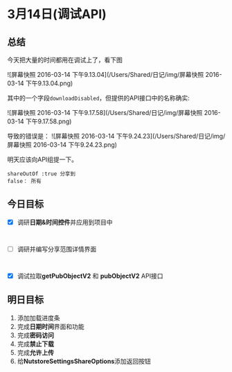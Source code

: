 # 3月14日(调试API)

## 总结

今天把大量的时间都用在调试上了，看下图

 ![屏幕快照 2016-03-14 下午9.13.04](/Users/Shared/日记/img/屏幕快照 2016-03-14 下午9.13.04.png)

其中的一个字段`downloadDisabled`，但提供的API接口中的名称确实:

 ![屏幕快照 2016-03-14 下午9.17.58](/Users/Shared/日记/img/屏幕快照 2016-03-14 下午9.17.58.png)

导致的错误是： ![屏幕快照 2016-03-14 下午9.24.23](/Users/Shared/日记/img/屏幕快照 2016-03-14 下午9.24.23.png)

明天应该向API组提一下。



```
shareOutOf :true 分享到 
false： 所有
```



## 今日目标

- [x] 调研**日期&时间控件**并应用到项目中

      ​
- [ ] 调研并编写分享范围详情界面

      ​
- [x] 调试拉取**getPubObjectV2** 和 **pubObjectV2** API接口

## 明日目标

1. 添加加载进度条
2. 完成**日期时间**界面和功能
3. 完成**密码访问**
4. 完成**禁止下载**
5. 完成**允许上传**
6. 给**NutstoreSettingsShareOptions**添加返回按钮